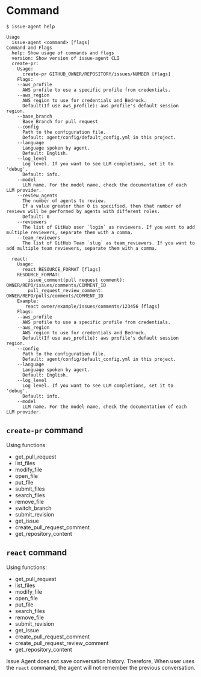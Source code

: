 # Command

```
$ issue-agent help

Usage
  issue-agent <command> [flags]
Command and Flags
  help: Show usage of commands and flags
  version: Show version of issue-agent CLI
  create-pr:
    Usage:
      create-pr GITHUB_OWNER/REPOSITORY/issues/NUMBER [flags]
    Flags:
    --aws_profile
      AWS profile to use a specific profile from credentials.
    --aws_region
      AWS region to use for credentials and Bedrock.
      Default(If use aws_profile): aws profile's default session region.
    --base_branch
      Base Branch for pull request
    --config
      Path to the configuration file.
      Default: agent/config/default_config.yml in this project.
    --language
      Language spoken by agent.
      Default: English.
    --log_level
      Log level. If you want to see LLM completions, set it to 'debug'.
      Default: info.
    --model
      LLM name. For the model name, check the documentation of each LLM provider.
    --review_agents
      The number of agents to review.
      If a value greater than 0 is specified, then that number of reviews will be performed by agents with different roles.
      Default: 0
    --reviewers
      The list of GitHub user `login` as reviewers. If you want to add multiple reviewers, separate them with a comma.
    --team_reviewers
      The list of GitHub Team `slug` as team_reviewers. If you want to add multiple team reviewers, separate them with a comma.

  react:
    Usage:
      react RESOURCE_FORMAT [flags]
    RESOURCE_FORMAT:
        issue_comment(pull request comment): OWNER/REPO/issues/comments/COMMENT_ID
        pull_request_review_comment: OWNER/REPO/pulls/comments/COMMENT_ID
    Example:
       react owner/example/issues/comments/123456 [flags]
    Flags:
    --aws_profile
      AWS profile to use a specific profile from credentials.
    --aws_region
      AWS region to use for credentials and Bedrock.
      Default(If use aws_profile): aws profile's default session region.
    --config
      Path to the configuration file.
      Default: agent/config/default_config.yml in this project.
    --language
      Language spoken by agent.
      Default: English.
    --log_level
      Log level. If you want to see LLM completions, set it to 'debug'.
      Default: info.
    --model
      LLM name. For the model name, check the documentation of each LLM provider.

```


## `create-pr` command

Using functions:

- get_pull_request
- list_files
- modify_file
- open_file
- put_file
- submit_files
- search_files
- remove_file
- switch_branch
- submit_revision
- get_issue
- create_pull_request_comment
- get_repository_content


## `react` command

Using functions:

- get_pull_request
- list_files
- modify_file
- open_file
- put_file
- search_files
- remove_file
- submit_revision
- get_issue
- create_pull_request_comment
- create_pull_request_review_comment
- get_repository_content


Issue Agent does not save conversation history.
Therefore, When user uses the `react` command, the agent will not remember the previous conversation.
